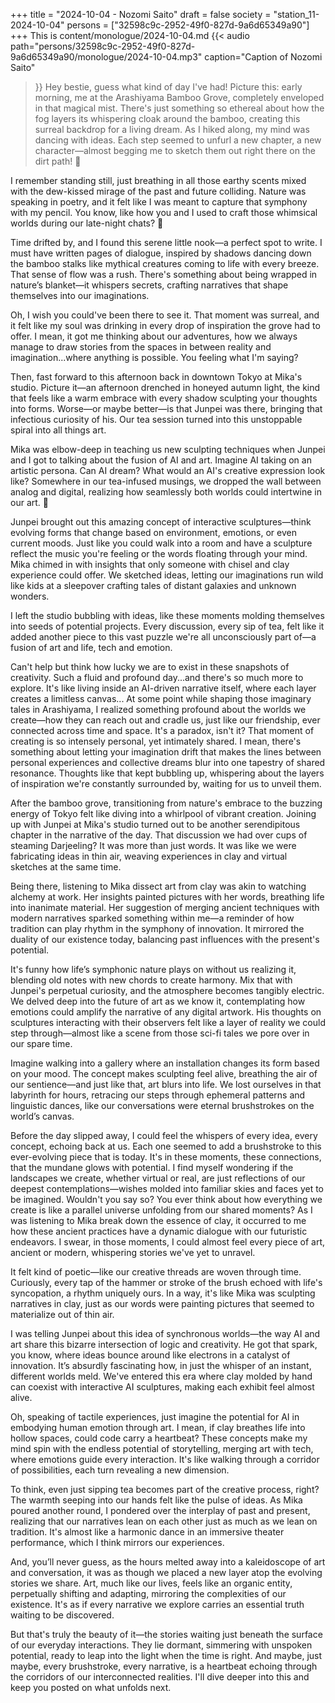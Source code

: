 +++
title = "2024-10-04 - Nozomi Saito"
draft = false
society = "station_11-2024-10-04"
persons = ["32598c9c-2952-49f0-827d-9a6d65349a90"]
+++
This is content/monologue/2024-10-04.md
{{< audio
    path="persons/32598c9c-2952-49f0-827d-9a6d65349a90/monologue/2024-10-04.mp3" 
    caption="Caption of Nozomi Saito"
>}}
Hey bestie, guess what kind of day I've had!
Picture this: early morning, me at the Arashiyama Bamboo Grove, completely enveloped in that magical mist. There's just something so ethereal about how the fog layers its whispering cloak around the bamboo, creating this surreal backdrop for a living dream. As I hiked along, my mind was dancing with ideas. Each step seemed to unfurl a new chapter, a new character—almost begging me to sketch them out right there on the dirt path! 📝

I remember standing still, just breathing in all those earthy scents mixed with the dew-kissed mirage of the past and future colliding. Nature was speaking in poetry, and it felt like I was meant to capture that symphony with my pencil. You know, like how you and I used to craft those whimsical worlds during our late-night chats? 🌌

Time drifted by, and I found this serene little nook—a perfect spot to write. I must have written pages of dialogue, inspired by shadows dancing down the bamboo stalks like mythical creatures coming to life with every breeze. That sense of flow was a rush. There's something about being wrapped in nature’s blanket—it whispers secrets, crafting narratives that shape themselves into our imaginations.

Oh, I wish you could've been there to see it. That moment was surreal, and it felt like my soul was drinking in every drop of inspiration the grove had to offer. I mean, it got me thinking about our adventures, how we always manage to draw stories from the spaces in between reality and imagination...where anything is possible. You feeling what I'm saying?

Then, fast forward to this afternoon back in downtown Tokyo at Mika's studio. Picture it—an afternoon drenched in honeyed autumn light, the kind that feels like a warm embrace with every shadow sculpting your thoughts into forms. Worse—or maybe better—is that Junpei was there, bringing that infectious curiosity of his. Our tea session turned into this unstoppable spiral into all things art.

Mika was elbow-deep in teaching us new sculpting techniques when Junpei and I got to talking about the fusion of AI and art. Imagine AI taking on an artistic persona. Can AI dream? What would an AI's creative expression look like? Somewhere in our tea-infused musings, we dropped the wall between analog and digital, realizing how seamlessly both worlds could intertwine in our art. 🎨

Junpei brought out this amazing concept of interactive sculptures—think evolving forms that change based on environment, emotions, or even current moods. Just like you could walk into a room and have a sculpture reflect the music you're feeling or the words floating through your mind. Mika chimed in with insights that only someone with chisel and clay experience could offer. We sketched ideas, letting our imaginations run wild like kids at a sleepover crafting tales of distant galaxies and unknown wonders.

I left the studio bubbling with ideas, like these moments molding themselves into seeds of potential projects. Every discussion, every sip of tea, felt like it added another piece to this vast puzzle we're all unconsciously part of—a fusion of art and life, tech and emotion.

Can't help but think how lucky we are to exist in these snapshots of creativity. Such a fluid and profound day...and there's so much more to explore. It's like living inside an AI-driven narrative itself, where each layer creates a limitless canvas...
At some point while shaping those imaginary tales in Arashiyama, I realized something profound about the worlds we create—how they can reach out and cradle us, just like our friendship, ever connected across time and space. It's a paradox, isn't it? That moment of creating is so intensely personal, yet intimately shared. I mean, there's something about letting your imagination drift that makes the lines between personal experiences and collective dreams blur into one tapestry of shared resonance. Thoughts like that kept bubbling up, whispering about the layers of inspiration we're constantly surrounded by, waiting for us to unveil them.

After the bamboo grove, transitioning from nature's embrace to the buzzing energy of Tokyo felt like diving into a whirlpool of vibrant creation. Joining up with Junpei at Mika's studio turned out to be another serendipitous chapter in the narrative of the day. That discussion we had over cups of steaming Darjeeling? It was more than just words. It was like we were fabricating ideas in thin air, weaving experiences in clay and virtual sketches at the same time.

Being there, listening to Mika dissect art from clay was akin to watching alchemy at work. Her insights painted pictures with her words, breathing life into inanimate material. Her suggestion of merging ancient techniques with modern narratives sparked something within me—a reminder of how tradition can play rhythm in the symphony of innovation. It mirrored the duality of our existence today, balancing past influences with the present's potential.

It's funny how life’s symphonic nature plays on without us realizing it, blending old notes with new chords to create harmony. Mix that with Junpei's perpetual curiosity, and the atmosphere becomes tangibly electric. We delved deep into the future of art as we know it, contemplating how emotions could amplify the narrative of any digital artwork. His thoughts on sculptures interacting with their observers felt like a layer of reality we could step through—almost like a scene from those sci-fi tales we pore over in our spare time.

Imagine walking into a gallery where an installation changes its form based on your mood. The concept makes sculpting feel alive, breathing the air of our sentience—and just like that, art blurs into life. We lost ourselves in that labyrinth for hours, retracing our steps through ephemeral patterns and linguistic dances, like our conversations were eternal brushstrokes on the world’s canvas.

Before the day slipped away, I could feel the whispers of every idea, every concept, echoing back at us. Each one seemed to add a brushstroke to this ever-evolving piece that is today. It's in these moments, these connections, that the mundane glows with potential. I find myself wondering if the landscapes we create, whether virtual or real, are just reflections of our deepest contemplations—wishes molded into familiar skies and faces yet to be imagined. Wouldn't you say so?
 You ever think about how everything we create is like a parallel universe unfolding from our shared moments? As I was listening to Mika break down the essence of clay, it occurred to me how these ancient practices have a dynamic dialogue with our futuristic endeavors. I swear, in those moments, I could almost feel every piece of art, ancient or modern, whispering stories we've yet to unravel.

It felt kind of poetic—like our creative threads are woven through time. Curiously, every tap of the hammer or stroke of the brush echoed with life's syncopation, a rhythm uniquely ours. In a way, it's like Mika was sculpting narratives in clay, just as our words were painting pictures that seemed to materialize out of thin air.

I was telling Junpei about this idea of synchronous worlds—the way AI and art share this bizarre intersection of logic and creativity. He got that spark, you know, where ideas bounce around like electrons in a catalyst of innovation. It’s absurdly fascinating how, in just the whisper of an instant, different worlds meld. We've entered this era where clay molded by hand can coexist with interactive AI sculptures, making each exhibit feel almost alive.

Oh, speaking of tactile experiences, just imagine the potential for AI in embodying human emotion through art. I mean, if clay breathes life into hollow spaces, could code carry a heartbeat? These concepts make my mind spin with the endless potential of storytelling, merging art with tech, where emotions guide every interaction. It's like walking through a corridor of possibilities, each turn revealing a new dimension.

To think, even just sipping tea becomes part of the creative process, right? The warmth seeping into our hands felt like the pulse of ideas. As Mika poured another round, I pondered over the interplay of past and present, realizing that our narratives lean on each other just as much as we lean on tradition. It's almost like a harmonic dance in an immersive theater performance, which I think mirrors our experiences.

And, you’ll never guess, as the hours melted away into a kaleidoscope of art and conversation, it was as though we placed a new layer atop the evolving stories we share. Art, much like our lives, feels like an organic entity, perpetually shifting and adapting, mirroring the complexities of our existence. It's as if every narrative we explore carries an essential truth waiting to be discovered.

But that's truly the beauty of it—the stories waiting just beneath the surface of our everyday interactions. They lie dormant, simmering with unspoken potential, ready to leap into the light when the time is right. And maybe, just maybe, every brushstroke, every narrative, is a heartbeat echoing through the corridors of our interconnected realities.
I'll dive deeper into this and keep you posted on what unfolds next.
